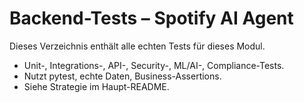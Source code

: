# Backend-Tests – Spotify AI Agent

Dieses Verzeichnis enthält alle echten Tests für dieses Modul.
- Unit-, Integrations-, API-, Security-, ML/AI-, Compliance-Tests.
- Nutzt pytest, echte Daten, Business-Assertions.
- Siehe Strategie im Haupt-README.
